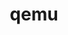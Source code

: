 ---
title: "qemu"
layout: cache
categories: [package, develop]
meta: {"compilers": ["apple-clang@16.0.0"], "num_specs": 13, "num_specs_by_stack": {"developer-tools-darwin": 13, "root": 13}, "oss": ["sequoia"], "platforms": ["darwin"], "stacks": ["developer-tools-darwin", "root"], "targets": ["aarch64"], "versions": ["9.1.0"]}
spec_details: [{"compiler": "apple-clang@16.0.0", "hash": "5guc2tddqc74sg7muxq43m3bvzegqnvw", "os": "sequoia", "platform": "darwin", "size": "-", "stacks": ["developer-tools-darwin", "root"], "target": "aarch64", "variants": ["build_system=autotools"], "versions": ["9.1.0"]}, {"compiler": "apple-clang@16.0.0", "hash": "5nrf6eng6ixcv34xe2yweaimbhb2frjk", "os": "sequoia", "platform": "darwin", "size": "-", "stacks": ["developer-tools-darwin", "root"], "target": "aarch64", "variants": ["build_system=autotools"], "versions": ["9.1.0"]}, {"compiler": "apple-clang@16.0.0", "hash": "77qagvmchi6gim34aspqxdwpp3s6tzuf", "os": "sequoia", "platform": "darwin", "size": "-", "stacks": ["developer-tools-darwin", "root"], "target": "aarch64", "variants": ["build_system=autotools"], "versions": ["9.1.0"]}, {"compiler": "apple-clang@16.0.0", "hash": "ggcc7edgcbm6r6bwnsgfsysmh2cxazph", "os": "sequoia", "platform": "darwin", "size": "-", "stacks": ["developer-tools-darwin", "root"], "target": "aarch64", "variants": ["build_system=autotools"], "versions": ["9.1.0"]}, {"compiler": "apple-clang@16.0.0", "hash": "gob7futzk6ppgwbqonqqefblilu3yrgh", "os": "sequoia", "platform": "darwin", "size": "-", "stacks": ["developer-tools-darwin", "root"], "target": "aarch64", "variants": ["build_system=autotools"], "versions": ["9.1.0"]}, {"compiler": "apple-clang@16.0.0", "hash": "l4rogjhpdkdh7jr3b5eses2rmggbw2do", "os": "sequoia", "platform": "darwin", "size": "-", "stacks": ["developer-tools-darwin", "root"], "target": "aarch64", "variants": ["build_system=autotools"], "versions": ["9.1.0"]}, {"compiler": "apple-clang@16.0.0", "hash": "lwr5qaiytkf44rtazfuzcuuytvxulv6m", "os": "sequoia", "platform": "darwin", "size": "-", "stacks": ["developer-tools-darwin", "root"], "target": "aarch64", "variants": ["build_system=autotools"], "versions": ["9.1.0"]}, {"compiler": "apple-clang@16.0.0", "hash": "nspvxxprhuiry3qudyx34exevfnmdgqw", "os": "sequoia", "platform": "darwin", "size": "-", "stacks": ["developer-tools-darwin", "root"], "target": "aarch64", "variants": ["build_system=autotools"], "versions": ["9.1.0"]}, {"compiler": "apple-clang@16.0.0", "hash": "uw4kwxufwqm27yczkcu6famik3uclhmy", "os": "sequoia", "platform": "darwin", "size": "-", "stacks": ["developer-tools-darwin", "root"], "target": "aarch64", "variants": ["build_system=autotools"], "versions": ["9.1.0"]}, {"compiler": "apple-clang@16.0.0", "hash": "ynymlcegpzab2k4icuooijwhsmwyknsj", "os": "sequoia", "platform": "darwin", "size": "-", "stacks": ["developer-tools-darwin", "root"], "target": "aarch64", "variants": ["build_system=autotools"], "versions": ["9.1.0"]}, {"compiler": "apple-clang@16.0.0", "hash": "yqaeaahz5zxxjrfoxfai3thyofqadcz6", "os": "sequoia", "platform": "darwin", "size": "-", "stacks": ["developer-tools-darwin", "root"], "target": "aarch64", "variants": ["build_system=autotools"], "versions": ["9.1.0"]}, {"compiler": "apple-clang@16.0.0", "hash": "zdy7njkmrtiayfbrcjor2vcfjgux2bhx", "os": "sequoia", "platform": "darwin", "size": "-", "stacks": ["developer-tools-darwin", "root"], "target": "aarch64", "variants": ["build_system=autotools"], "versions": ["9.1.0"]}, {"compiler": "apple-clang@16.0.0", "hash": "zs5qx4j24gzm2y2vqdir53b6ovno6ig7", "os": "sequoia", "platform": "darwin", "size": "-", "stacks": ["developer-tools-darwin", "root"], "target": "aarch64", "variants": ["build_system=autotools"], "versions": ["9.1.0"]}]
---